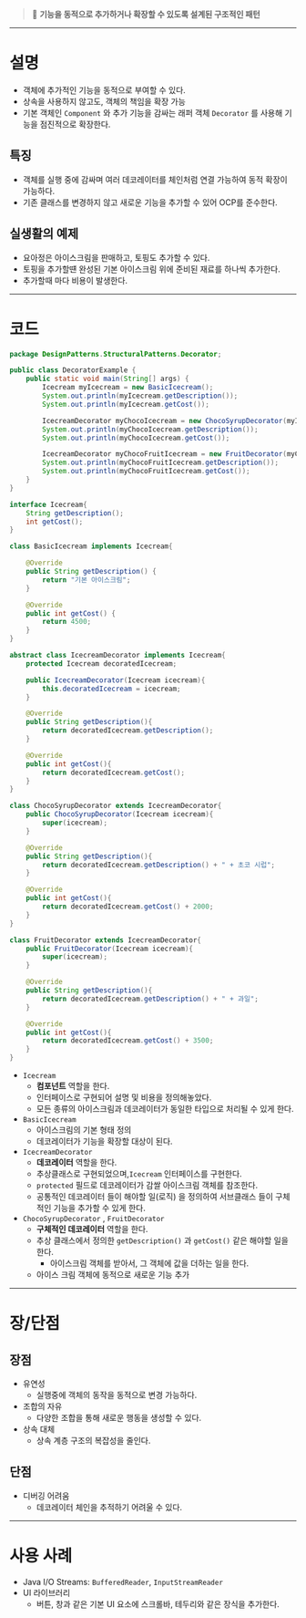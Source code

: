 >🍨 **기능을 동적으로 추가하거나 확장할 수 있도록 설계된 구조적인 패턴**

---

# 설명

- 객체에 추가적인 기능을 동적으로 부여할 수 있다.
- 상속을 사용하지 않고도, 객체의 책임을 확장 가능
- 기본 객체인 `Component` 와 추가 기능을 감싸는 래퍼 객체 `Decorator` 를 사용해 기능을 점진적으로 확장한다.

## 특징

- 객체를 실행 중에 감싸며 여러 데코레이터를 체인처럼 연결 가능하여 동적 확장이 가능하다.
- 기존 클래스를 변경하지 않고 새로운 기능을 추가할 수 있어 OCP를 준수한다.

## 실생활의 예제

- 요아정은 아이스크림을 판매하고, 토핑도 추가할 수 있다.
- 토핑을 추가할떈 완성된 기본 아이스크림 위에 준비된 재료를 하나씩 추가한다.
- 추가할때 마다 비용이 발생한다.

---

# 코드

```java
package DesignPatterns.StructuralPatterns.Decorator;

public class DecoratorExample {
    public static void main(String[] args) {
        Icecream myIcecream = new BasicIcecream();
        System.out.println(myIcecream.getDescription());
        System.out.println(myIcecream.getCost());

        IcecreamDecorator myChocoIcecream = new ChocoSyrupDecorator(myIcecream);
        System.out.println(myChocoIcecream.getDescription());
        System.out.println(myChocoIcecream.getCost());

        IcecreamDecorator myChocoFruitIcecream = new FruitDecorator(myChocoIcecream);
        System.out.println(myChocoFruitIcecream.getDescription());
        System.out.println(myChocoFruitIcecream.getCost());
    }
}

interface Icecream{
    String getDescription();
    int getCost();
}

class BasicIcecream implements Icecream{

    @Override
    public String getDescription() {
        return "기본 아이스크림";
    }

    @Override
    public int getCost() {
        return 4500;
    }
}

abstract class IcecreamDecorator implements Icecream{
    protected Icecream decoratedIcecream;

    public IcecreamDecorator(Icecream icecream){
        this.decoratedIcecream = icecream;
    }

    @Override
    public String getDescription(){
        return decoratedIcecream.getDescription();
    }

    @Override
    public int getCost(){
        return decoratedIcecream.getCost();
    }
}

class ChocoSyrupDecorator extends IcecreamDecorator{
    public ChocoSyrupDecorator(Icecream icecream){
        super(icecream);
    }

    @Override
    public String getDescription(){
        return decoratedIcecream.getDescription() + " + 초코 시럽";
    }

    @Override
    public int getCost(){
        return decoratedIcecream.getCost() + 2000;
    }
}

class FruitDecorator extends IcecreamDecorator{
    public FruitDecorator(Icecream icecream){
        super(icecream);
    }

    @Override
    public String getDescription(){
        return decoratedIcecream.getDescription() + " + 과일";
    }

    @Override
    public int getCost(){
        return decoratedIcecream.getCost() + 3500;
    }
}
```

- `Icecream`
    - **컴포넌트** 역할을 한다.
    - 인터페이스로 구현되어 설명 및 비용을 정의해놓았다.
    - 모든 종류의 아이스크림과 데코레이터가 동일한 타입으로 처리될 수 있게 한다.
- `BasicIcecream`
    - 아이스크림의 기본 형태 정의
    - 데코레이터가 기능을 확장할 대상이 된다.
- `IcecreamDecorator`
    - **데코레이터** 역할을 한다.
    - 추상클래스로 구현되었으며,`Icecream` 인터페이스를 구현한다.
    - `protected` 필드로 데코레이터가 감쌀 아이스크림 객체를 참조한다.
    - 공통적인 데코레이터 들이 해야할 일(로직) 을 정의하여 서브클래스 들이 구체적인 기능을 추가할 수 있게 한다.
- `ChocoSyrupDecorator` , `FruitDecorator`
    - **구체적인 데코레이터** 역할을 한다.
    - 추상 클래스에서 정의한 `getDescription()` 과 `getCost()` 같은 해야할 일을 한다.
        - 아이스크림 객체를 받아서, 그 객체에 값을 더하는 일을 한다.
    - 아이스 크림 객체에 동적으로 새로운 기능 추가

---

# 장/단점

## 장점

- 유연성
    - 실행중에 객체의 동작을 동적으로 변경 가능하다.
- 조합의 자유
    - 다양한 조합을 통해 새로운 행동을 생성할 수 있다.
- 상속 대체
    - 상속 계층 구조의 복잡성을 줄인다.

## 단점

- 디버깅 어려움
    - 데코레이터 체인을 추적하기 어려울 수 있다.

---

# 사용 사례

- Java I/O Streams: `BufferedReader`, `InputStreamReader`
- UI 라이브러리
    - 버튼, 창과 같은 기본 UI 요소에 스크롤바, 테두리와 같은 장식을 추가한다.